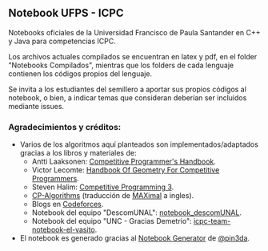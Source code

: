 ## Notebook UFPS - ICPC

Notebooks oficiales de la Universidad Francisco de Paula Santander en C++ y Java para competencias ICPC.

Los archivos actuales compilados se encuentran en latex y pdf, en el folder "Notebooks Compilados", mientras que los folders de cada lenguaje contienen los códigos propios del lenguaje.

Se invita a los estudiantes del semillero a aportar sus propios códigos al notebook, o bien, a indicar temas que consideran deberían ser incluidos mediante issues. 

### Agradecimientos y créditos:

* Varios de los algoritmos aquí planteados son implementados/adaptados gracias a los libros y materiales de:
  * Antti Laaksonen: [Competitive Programmer's Handbook](https://cses.fi/book/).
  * Victor Lecomte: [Handbook Of Geometry For Competitive Programmers](https://vlecomte.github.io/cp-geo.pdf).
  * Steven Halim: [Competitive Programming 3](http://cpbook.net/).
  * [CP-Algorithms](https://cp-algorithms.com/) (traducción de [MAXimal](http://e-maxx.ru/algo/) a ingles).
  * Blogs en [Codeforces](http://codeforces.com/).
  * Notebook del equipo "DescomUNAL": [notebook_descomUNAL](https://github.com/mavd09/notebook_unal).
  * Notebook del equipo "UNC - Gracias Demetrio": [icpc-team-notebook-el-vasito](https://github.com/ahoraSoyPeor/notebook_descomUNAL).
* El notebook es generado gracias al [Notebook Generator](https://github.com/pin3da/notebook-generator) de [@pin3da](https://github.com/pin3da/).
